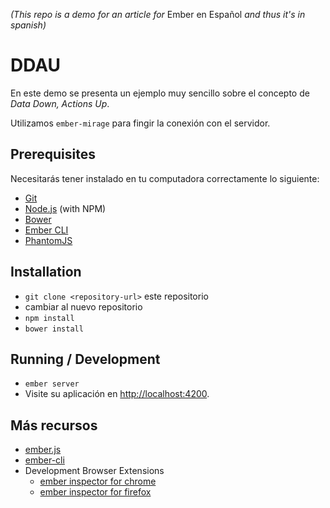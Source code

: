 *(This repo is a demo for an article for* Ember en Español *and thus it's in spanish)*

# DDAU

En este demo se presenta un ejemplo muy sencillo sobre el concepto de *Data Down, Actions Up*.

Utilizamos `ember-mirage` para fingir la conexión con el servidor.

## Prerequisites

Necesitarás tener instalado en tu computadora correctamente lo siguiente:

* [Git](http://git-scm.com/)
* [Node.js](http://nodejs.org/) (with NPM)
* [Bower](http://bower.io/)
* [Ember CLI](http://www.ember-cli.com/)
* [PhantomJS](http://phantomjs.org/)

## Installation

* `git clone <repository-url>` este repositorio
* cambiar al nuevo repositorio
* `npm install`
* `bower install`

## Running / Development

* `ember server`
* Visite su aplicación en [http://localhost:4200](http://localhost:4200).

## Más recursos

* [ember.js](http://emberjs.com/)
* [ember-cli](http://www.ember-cli.com/)
* Development Browser Extensions
  * [ember inspector for chrome](https://chrome.google.com/webstore/detail/ember-inspector/bmdblncegkenkacieihfhpjfppoconhi)
  * [ember inspector for firefox](https://addons.mozilla.org/en-US/firefox/addon/ember-inspector/)
